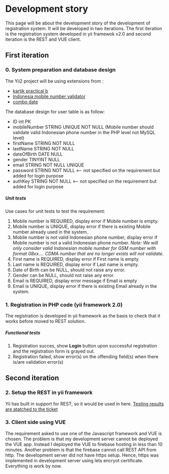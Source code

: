 # Development story

This page will be about the development story of the development of registration system. It will be developed in two iterations. The first iteration is the registration system developed in yii framewok v2.0 and second iteration is the REST and VUE client.

## First iteration
### 0. System preparation and database design

The Yii2 project will be using extensions from :
* [kartik practical b](http://demos.krajee.com/app-practical-b)
* [Indonesia mobile number validator](https://github.com/Borales/yii2-phone-input)
* [combo date](https://github.com/kovalenkojuls/yii2-widget-combodate)

The database design for user table is as follow:
* ID int PK
* mobileNumber STRING UNIQUE NOT NULL (Mobile number should validate valid Indonesian phone number in the PHP level not MySQL level)
* firstName STRING NOT NULL
* lastName STRING NOT NULL
* dateOfBirth DATE NULL
* gender TINYINT NULL
* email STRING NOT NULL UNIQUE
* password STRING NOT NULL  <-- not specified on the requirement but added for login purpose
* authKey STRING NOT NULL   <-- not specified on the requirement but added for login purpose


##### Unit tests
Use cases for unit tests to test the requirement:

1. Mobile number is REQUIRED, display error if Mobile number is empty.
2. Mobile number is UNIQUE, display error if there is existing Mobile number already used in the system.
3. Mobile number is not valid Indonesian phone number, display error if Mobile number is not a valid Indonesian phone number. *Note: We will only consider valid Indonesian mobile number for GSM number with format 08xx.... CDMA number that are no longer exists will not validate.*
4. First name is REQUIRED, display error if First name is empty.
5. Last name is REQUIRED, display error if Last name is empty.
6. Date of Birth can be NULL, should not raise any error.
7. Gender can be NULL, should not raise any error.
8. Email is REQUIRED, display error message if Email is empty
9. Email is UNIQUE, display error if there is existing Email already in the system.


### 1. Registration in PHP code (yii framework 2.0)
The registration is developed in yii framework as the basis to check that it works before moved to REST solution.

##### Functional tests
1. Registration succes, show **Login** button upon successful registration and the registration form is grayed out.
2. Registration failed, show error(s) on the offending field(s) when there is/are validation error(s) 


## Second iteration
### 2. Setup the REST in yii framework
Yii has built in support for REST, so it would be used in here. 
[Testing results are atatched to the ticket](https://github.com/dadinugroho/mitrais-registration/issues/4)


### 3. Client side using VUE 
The requirement asked to use one of the Javascript framework and VUE is chosen. The problem is that my development server cannot be deployed the VUE app. Instead I deployed the VUE to firebase hosting in less than 10 minutes.
Another problem is that the firebase cannot call REST API from http. The development server did not have https setup. Hence, https was implemented in development server using lets encryot certificate. Everything is work by now.

